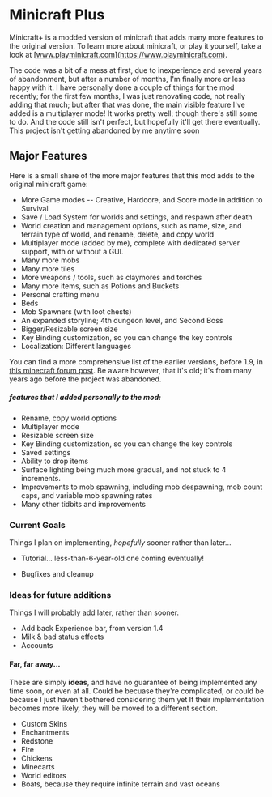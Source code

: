 # Minicraft Plus
Minicraft+ is a modded version of minicraft that adds many more features to the original version. To learn more about minicraft, or play it yourself, take a look at [www.playminicraft.com](https://www.playminicraft.com).

The code was a bit of a mess at first, due to inexperience and several years of abandonment, but after a number of months, I'm finally more or less happy with it. I have personally done a couple of things for the mod recently; for the first few months, I was just renovating code, not really adding that much; but after that was done, the main visible feature I've added is a multiplayer mode! It works pretty well; though there's still some to do. And the code still isn't perfect, but hopefully it'll get there eventually. This project isn't getting abandoned by me anytime soon

## Major Features
Here is a small share of the more major features that this mod adds to the original minicraft game:
* More Game modes -- Creative, Hardcore, and Score mode in addition to Survival
* Save / Load System for worlds and settings, and respawn after death
* World creation and management options, such as name, size, and terrain type of world, and rename, delete, and copy world
* Multiplayer mode (added by me), complete with dedicated server support, with or without a GUI.
* Many more mobs
* Many more tiles
* More weapons / tools, such as claymores and torches
* Many more items, such as Potions and Buckets
* Personal crafting menu
* Beds
* Mob Spawners (with loot chests)
* An expanded storyline; 4th dungeon level, and Second Boss
* Bigger/Resizable screen size
* Key Binding customization, so you can change the key controls
* Localization: Different languages

You can find a more comprehensive list of the earlier versions, before 1.9, in [this minecraft forum post](http://www.minecraftforum.net/forums/off-topic/general-gaming/452036-v1-6-minicraft-plus). Be aware however, that it's old; it's from many years ago before the project was abandoned.

##### features that I added personally to the mod:
* Rename, copy world options
* Multiplayer mode
* Resizable screen size
* Key Binding customization, so you can change the key controls
* Saved settings
* Ability to drop items
* Surface lighting being much more gradual, and not stuck to 4 increments.
* Improvements to mob spawning, including mob despawning, mob count caps, and variable mob spawning rates
* Many other tidbits and improvements

### Current Goals

Things I plan on implementing, _hopefully_ sooner rather than later...

* Tutorial... less-than-6-year-old one coming eventually!

* Bugfixes and cleanup

### Ideas for future additions

Things I will probably add later, rather than sooner.

* Add back Experience bar, from version 1.4
* Milk & bad status effects
* Accounts

#### Far, far away...

These are simply **ideas**, and have no guarantee of being implemented any time soon, or even at all. Could be becuase they're complicated, or could be because I just haven't bothered considering them yet
If their implementation becomes more likely, they will be moved to a different section.

* Custom Skins
* Enchantments
* Redstone
* Fire
* Chickens
* Minecarts
* World editors
* Boats, because they require infinite terrain and vast oceans
